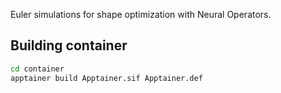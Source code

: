 Euler simulations for shape optimization with Neural Operators.


## Building container
```bash
cd container
apptainer build Apptainer.sif Apptainer.def
```